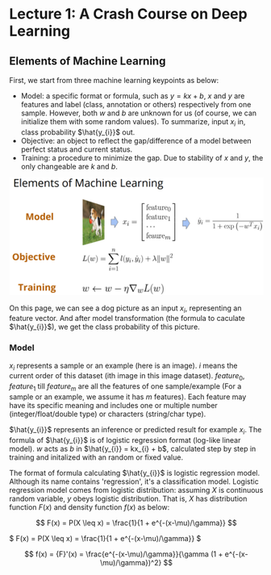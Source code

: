 # Lecture 1: A Crash Course on Deep Learning

## Elements of Machine Learning

First, we start from three machine learning keypoints as below:

- Model: a specific format or formula, such as $y=kx+b$, $x$ and $y$ are features and label (class, annotation or others) respectively from one sample. However, both $w$ and $b$ are unknown for us (of course, we can initialize them with some random values). To summarize, input $x_{i}$ in, class probability $\hat{y_{i}}$ out.
- Objective: an object to reflect the gap/difference of a model between perfect status and current status.
- Training: a procedure to minimize the gap. Due to stability of $x$ and $y$, the only changeable are $k$ and $b$.

![](./img/elements-of-ml.png)

On this page, we can see a dog picture as an input $x_{i}$, representing an feature vector. And after model transformation (the formula to caculate $\hat{y_{i}}$), we get the class probability of this picture.

### Model

$x_{i}$ represents a sample or an example (here is an image). $i$ means the current order of this dataset (ith image in this image dataset). $feature_{0}$, $feature_{1}$ till $feature_{m}$ are all the features of one sample/example (For a sample or an example, we assume it has $m$ features). Each feature may have its specific meaning and includes one or multiple number (integer/float/double type) or characters (string/char type).

$\hat{y_{i}}$ represents an inference or predicted result for example $x_{i}$. The formula of $\hat{y_{i}}$ is of logistic regression format (log-like linear model). $w$ acts as $b$ in $\hat{y_{i}} = kx_{i} + b$, calculated step by step in training and initalized with an random or fixed value.

The format of formula calculating $\hat{y_{i}}$ is logistic regression model. Although its name contains 'regression', it's a classification model. Logistic regression model comes from logistic distribution: assuming $X$ is continuous random variable, $y$ obeys logistic distribution. That is, $X$ has distribution function $F(x)$ and density function $f(x)$ as below: 

$$ F(x) = P(X \leq x) = \frac{1}{1 + e^{-(x-\mu)/\gamma}} $$

$ F(x) = P(X \leq x) = \frac{1}{1 + e^{-(x-\mu)/\gamma}} $

$$
f(x) = {F}'(x) = \frac{e^{-(x-\mu)/\gamma}}{\gamma (1 + e^{-(x-\mu)/\gamma})^2}
$$
